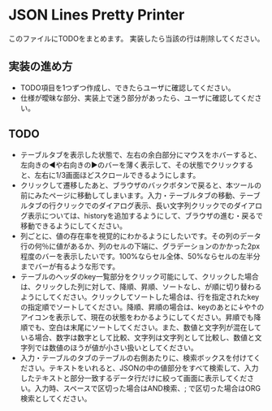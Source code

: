 # JSON Lines Pretty Printer

このファイルにTODOをまとめます。
実装したら当該の行は削除してください。

## 実装の進め方

- TODO項目を1つずつ作成し、できたらユーザに確認してください。
- 仕様が曖昧な部分、実装上で迷う部分があったら、ユーザに確認してください。

## TODO

- テーブルタブを表示した状態で、左右の余白部分にマウスをホバーすると、左向きの◀や右向きの▶のバーを薄く表示して、その状態でクリックすると、左右に1/3画面ほどスクロールできるようにします。
- クリックして遷移したあと、ブラウザのバックボタンで戻ると、本ツールの前にみたページに移動してしまいます。入力・テーブルタブの移動、テーブルタブの行クリックでのダイアログ表示、長い文字列クリックでのダイアログ表示については、historyを追加するようにして、ブラウザの進む・戻るで移動できるようにしてください。
- 列ごとに、値の存在率を視覚的にわかるようにしたいです。その列のデータ行の何％に値があるか、列のセルの下端に、グラデーションのかかった2px程度のバーを表示したいです。100%ならセル全体、50%ならセルの左半分までバーが有るような形です。
- テーブルのヘッダのkey一覧部分をクリック可能にして、クリックした場合は、クリックした列に対して、降順、昇順、ソートなし、が順に切り替わるようにしてください。クリックしてソートした場合は、行を指定されたkeyの指定順でソートしてください。降順、昇順の場合は、keyのあとに↓や↑のアイコンを表示して、現在の状態をわかるようにしてください。昇順でも降順でも、空白は末尾にソートしてください。また、数値と文字列が混在している場合、数字は数字として比較、文字列は文字列として比較し、数値と文字列では数値のほうが値が小さい扱いとしてください。
- 入力・テーブルのタブのテーブルの右側あたりに、検索ボックスを付けてください。テキストをいれると、JSONの中の値部分をすべて検索して、入力したテキストと部分一致するデータ行だけに絞って画面に表示してください。入力時、スペースで区切った場合はAND検索、; で区切った場合はORG検索としてください。


